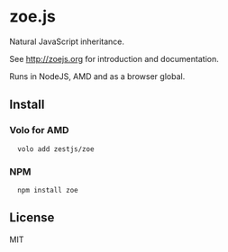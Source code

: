 zoe.js
======

Natural JavaScript inheritance.

See http://zoejs.org for introduction and documentation.

Runs in NodeJS, AMD and as a browser global.

Install
---

### Volo for AMD
```
  volo add zestjs/zoe
```

### NPM
```
  npm install zoe
```

License
---

MIT
